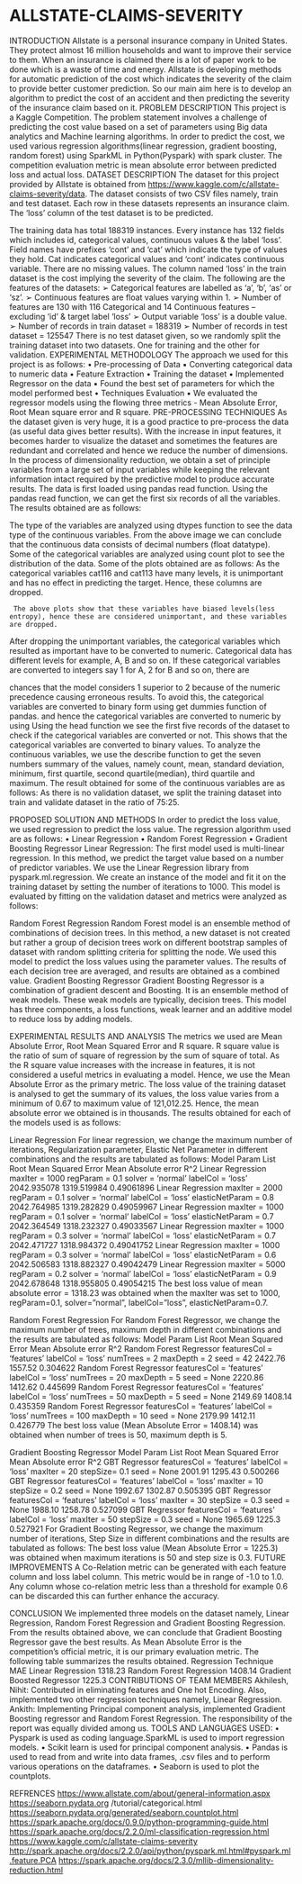 # ALLSTATE-CLAIMS-SEVERITY
INTRODUCTION
Allstate is a personal insurance company in United States. They protect almost 16 million households and want to improve their service to them. When an insurance is claimed there is a lot of paper work to be done which is a waste of time and energy. Allstate is developing methods for automatic prediction of the cost which indicates the severity of the claim to provide better customer prediction. So our main aim here is to develop an algorithm to predict the cost of an accident and then predicting the severity of the insurance claim based on it.
PROBLEM DESCRIPTION
This project is a Kaggle Competition. The problem statement involves a challenge of predicting the cost value based on a set of parameters using Big data analytics and Machine learning algorithms. In order to predict the cost, we used various regression algorithms(linear regression, gradient boosting, random forest) using SparkML in Python(Pyspark) with spark cluster. The competition evaluation metric is mean absolute error between predicted loss and actual loss.
DATASET DESCRIPTION
The dataset for this project provided by Allstate is obtained from
https://www.kaggle.com/c/allstate-claims-severity/data.
The dataset consists of two CSV files namely, train and test dataset. Each row in these datasets represents an insurance claim. The ‘loss’ column of the test dataset is to be predicted.
    
The training data has total 188319 instances. Every instance has 132 fields which includes id, categorical values, continuous values & the label ‘loss’. Field names have prefixes ‘cont’ and ‘cat’ which indicate the type of values they hold. Cat indicates categorical values and ‘cont’ indicates continuous variable. There are no missing values. The column named ‘loss’ in the train dataset is the cost implying the severity of the claim.
The following are the features of the datasets:
➢ Categorical features are labelled as ‘a’, ‘b’, ‘as’ or ‘sz’.
➢ Continuous features are float values varying within 1.
➢ Number of features are 130 with 116 Categorical and 14 Continuous features – excluding
‘id’ & target label ‘loss’
➢ Output variable ‘loss’ is a double value.
➢ Number of records in train dataset = 188319
➢ Number of records in test dataset = 125547
There is no test dataset given, so we randomly split the training dataset into two datasets. One for training and the other for validation.
EXPERIMENTAL METHODOLOGY
The approach we used for this project is as follows:
• Pre-processing of Data
▪ Converting categorical data to numeric data
▪ Feature Extraction
• Training the dataset
▪ Implemented Regressor on the data
▪ Found the best set of parameters for which the model performed best
• Techniques Evaluation
▪ We evaluated the regressor models using the flowing three metrics - Mean Absolute Error, Root Mean square error and R square.
PRE-PROCESSING TECHNIQUES
As the dataset given is very huge, it is a good practice to pre-process the data (as useful data gives better results). With the increase in input features, it becomes harder to visualize the dataset and sometimes the features are redundant and correlated and hence we reduce the number of dimensions. In the process of dimensionality reduction, we obtain a set of principle variables from a large set of input variables while keeping the relevant information intact required by the predictive model to produce accurate results. The data is first loaded using pandas read function. Using the pandas read function, we can get the first six records of all the variables. The results obtained are as follows:
  
 The type of the variables are analyzed using dtypes function to see the data type of the continuous variables.
From the above image we can conclude that the continuous data consists of decimal numbers (float datatype).
Some of the categorical variables are analyzed using count plot to see the distribution of the data. Some of the plots obtained are as follows:
As the categorical variables cat116 and cat113 have many levels, it is unimportant and has no effect in predicting the target. Hence, these columns are dropped.
   
     The above plots show that these variables have biased levels(less entropy), hence these are considered unimportant, and these variables are dropped.
After dropping the unimportant variables, the categorical variables which resulted as important have to be converted to numeric. Categorical data has different levels for example, A, B and so on. If these categorical variables are converted to integers say 1 for A, 2 for B and so on, there are

chances that the model considers 1 superior to 2 because of the numeric precedence causing erroneous results. To avoid this, the categorical variables are converted to binary form using get dummies function of pandas. and hence the categorical variables are converted to numeric by using
Using the head function we see the first five records of the dataset to check if the categorical variables are converted or not.
 This shows that the categorical variables are converted to binary values.
To analyze the continuous variables, we use the describe function to get the seven numbers summary of the values, namely count, mean, standard deviation, minimum, first quartile, second quartile(median), third quartile and maximum. The result obtained for some of the continuous variables are as follows:
 As there is no validation dataset, we split the training dataset into train and validate dataset in the ratio of 75:25.

PROPOSED SOLUTION AND METHODS
In order to predict the loss value, we used regression to predict the loss value. The regression algorithm used are as follows:
• Linear Regression
• Random Forest Regression
• Gradient Boosting Regressor
Linear Regression:
The first model used is multi-linear regression. In this method, we predict the target value based on a number of predictor variables.
We use the Linear Regression library from pyspark.ml.regression. We create an instance of the model and fit it on the training dataset by setting the number of iterations to 1000. This model is evaluated by fitting on the validation dataset and metrics were analyzed as follows:
   
Random Forest Regression
Random Forest model is an ensemble method of combinations of decision trees. In this method, a new dataset is not created but rather a group of decision trees work on different bootstrap samples of dataset with random splitting criteria for splitting the node. We used this model to predict the loss values using the parameter values. The results of each decision tree are averaged, and results are obtained as a combined value.
Gradient Boosting Regressor
Gradient Boosting Regressor is a combination of gradient descent and Boosting. It is an ensemble method of weak models. These weak models are typically, decision trees. This model has three components, a loss functions, weak learner and an additive model to reduce loss by adding models.
    
EXPERIMENTAL RESULTS AND ANALYSIS
The metrics we used are Mean Absolute Error, Root Mean Squared Error and R square. R square value is the ratio of sum of square of regression by the sum of square of total. As the R square value increases with the increase in features, it is not considered a useful metrics in evaluating a model. Hence, we use the Mean Absolute Error as the primary metric.
The loss value of the training dataset is analysed to get the summary of its values, the loss value varies from a minimum of 0.67 to maximum value of 121,012.25. Hence, the mean absolute error we obtained is in thousands.
The results obtained for each of the models used is as follows:
 
Linear Regression
For linear regression, we change the maximum number of iterations, Regularization parameter, Elastic Net Parameter in different combinations and the results are tabulated as follows:
      Model
    Param List
      Root Mean Squared Error
    Mean Absolute error
     R^2
    Linear Regression
   maxIter = 1000 regParam = 0.1 solver = ‘normal’ labelCol = ‘loss’
   2042.935078
   1319.519984
   0.49061896
    Linear Regression
   maxIter = 2000 regParam = 0.1
solver = ‘normal’ labelCol = ‘loss’ elasticNetParam = 0.8
   2042.764985
   1319.282829
   0.49059967
    Linear Regression
   maxIter = 1000 regParam = 0.1
solver = ‘normal’ labelCol = ‘loss’ elasticNetParam = 0.7
   2042.364549
   1318.232327
   0.49033567
    Linear Regression
maxIter = 1000 regParam = 0.3
solver = ‘normal’ labelCol = ‘loss’ elasticNetParam = 0.7
  2042.471727
1318.984372
  0.49041752
     Linear Regression
 maxIter = 1000 regParam = 0.3
solver = ‘normal’ labelCol = ‘loss’ elasticNetParam = 0.6
     2042.506583
 1318.882327
    0.49042479
     Linear Regression
    maxIter = 5000 regParam = 0.2
solver = ‘normal’ labelCol = ‘loss’ elasticNetParam = 0.9
      2042.678648
    1318.955805
     0.49054215
   The best loss value of mean absolute error = 1318.23 was obtained when the maxIter was set to 1000, regParam=0.1, solver=”normal”, labelCol=”loss”, elasticNetParam=0.7.

Random Forest Regression
For Random Forest Regressor, we change the maximum number of trees, maximum depth in different combinations and the results are tabulated as follows:
      Model
    Param List
    Root Mean Squared Error
     Mean Absolute error
      R^2
    Random Forest Regressor
featuresCol = ‘features’ labelCol = ‘loss’ numTrees = 2 maxDepth = 2
seed = 42
 2422.76
 1557.52
  0.304622
     Random Forest Regressor
 featuresCol = ‘features’ labelCol = ‘loss’ numTrees = 20 maxDepth = 5
seed = None
   2220.86
   1412.62
    0.445699
     Random Forest Regressor
    featuresCol = ‘features’ labelCol = ‘loss’ numTrees = 50 maxDepth = 5
seed = None
    2149.69
     1408.14
      0.435359
    Random Forest Regressor
   featuresCol = ‘features’ labelCol = ‘loss’ numTrees = 100 maxDepth = 10
seed = None
  2179.99
   1412.11
    0.426779
   The best loss value (Mean Absolute Error = 1408.14) was obtained when number of trees is 50, maximum depth is 5.

Gradient Boosting Regressor
      Model
    Param List
     Root Mean Squared Error
   Mean Absolute error
     R^2
    GBT Regressor
featuresCol = ‘features’ labelCol = ‘loss’ maxIter = 20
stepSize= 0.1
seed = None
  2001.91
1295.43
  0.500266
     GBT Regressor
 featuresCol = ‘features’ labelCol = ‘loss’ maxIter = 10
stepSize = 0.2
seed = None
    1992.67
 1302.87
    0.505395
     GBT Regressor
 featuresCol = ‘features’ labelCol = ‘loss’ maxIter = 30
stepSize = 0.3
seed = None
    1988.10
 1258.78
    0.527099
     GBT Regressor
    featuresCol = ‘features’ labelCol = ‘loss’ maxIter = 50
stepSize = 0.3
seed = None
     1965.69
    1225.3
     0.527921
   For Gradient Boosting Regressor, we change the maximum number of iterations, Step Size in different combinations and the results are tabulated as follows:
The best loss value (Mean Absolute Error = 1225.3) was obtained when maximum iterations is 50 and step size is 0.3.
FUTURE IMPROVEMENTS
A Co-Relation metric can be generated with each feature column and loss label column. This metric would be in range of -1.0 to 1.0. Any column whose co-relation metric less than a threshold for example 0.6 can be discarded this can further enhance the accuracy.
 
CONCLUSION
We implemented three models on the dataset namely, Linear Regression, Random Forest Regression and Gradient Boosting Regression. From the results obtained above, we can conclude that Gradient Boosting Regressor gave the best results. As Mean Absolute Error is the competition’s official metric, it is our primary evaluation metric. The following table summarizes the results obtained.
      Regression Technique
     MAE
   Linear Regression
 1318.23
     Random Forest Regression
  1408.14
     Gradient Boosted Regressor
     1225.3
  CONTRIBUTIONS OF TEAM MEMBERS
Akhilesh, Nihit: Contributed in eliminating features and One hot Encoding. Also, implemented two other regression techniques namely, Linear Regression.
Ankith: Implementing Principal component analysis, implemented Gradient Boosting regressor and Random Forest Regression.
The responsibility of the report was equally divided among us.
TOOLS AND LANGUAGES USED:
• Pyspark is used as coding language.SparkML is used to import regression models.
• Scikit learn is used for principal component analysis.
• Pandas is used to read from and write into data frames, .csv files and to perform various
operations on the dataframes.
• Seaborn is used to plot the countplots.
  
REFRENCES
https://www.allstate.com/about/general-information.aspx
https://seaborn.pydata.org /tutorial/categorical.html https://seaborn.pydata.org/generated/seaborn.countplot.html https://spark.apache.org/docs/0.9.0/python-programming-guide.html https://spark.apache.org/docs/2.2.0/ml-classification-regression.html https://www.kaggle.com/c/allstate-claims-severity http://spark.apache.org/docs/2.2.0/api/python/pyspark.ml.html#pyspark.ml.feature.PCA https://spark.apache.org/docs/2.3.0/mllib-dimensionality-reduction.html
